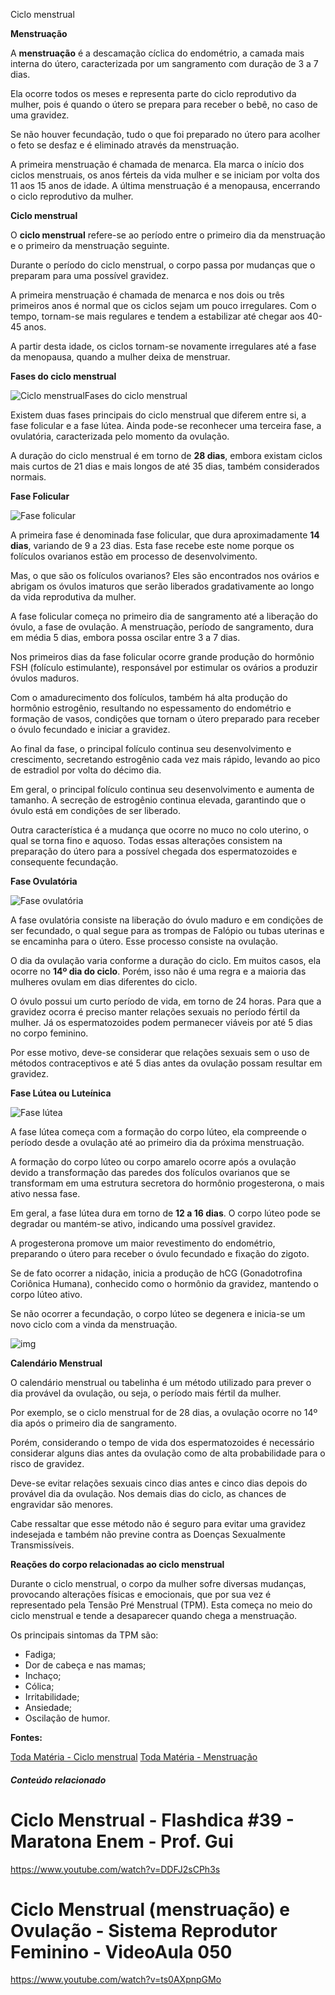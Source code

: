 Ciclo menstrual

**Menstruação**

A **menstruação** é a descamação cíclica do endométrio, a camada mais interna do útero, caracterizada por um sangramento com duração de 3 a 7 dias.

Ela ocorre todos os meses e representa parte do ciclo reprodutivo da mulher, pois é quando o útero se prepara para receber o bebê, no caso de uma gravidez.

Se não houver fecundação, tudo o que foi preparado no útero para acolher o feto se desfaz e é eliminado através da menstruação.

A primeira menstruação é chamada de menarca. Ela marca o início dos ciclos menstruais, os anos férteis da vida mulher e se iniciam por volta dos 11 aos 15 anos de idade. A última menstruação é a menopausa, encerrando o ciclo reprodutivo da mulher.

**Ciclo menstrual**

O **ciclo menstrual** refere-se ao período entre o primeiro dia da menstruação e o primeiro da menstruação seguinte.

Durante o período do ciclo menstrual, o corpo passa por mudanças que o preparam para uma possível gravidez.

A primeira menstruação é chamada de menarca e nos dois ou três primeiros anos é normal que os ciclos sejam um pouco irregulares. Com o tempo, tornam-se mais regulares e tendem a estabilizar até chegar aos 40-45 anos.

A partir desta idade, os ciclos tornam-se novamente irregulares até a fase da menopausa, quando a mulher deixa de menstruar.

**Fases do ciclo menstrual**

![Ciclo menstrual](https://static.planejativo.com/uploads/novas/dc3fd0e4974906ea5e3859d2a98cc85b.jpg)Fases do ciclo menstrual

Existem duas fases principais do ciclo menstrual que diferem entre si, a fase folicular e a fase lútea. Ainda pode-se reconhecer uma terceira fase, a ovulatória, caracterizada pelo momento da ovulação.

A duração do ciclo menstrual é em torno de **28 dias**, embora existam ciclos mais curtos de 21 dias e mais longos de até 35 dias, também considerados normais.

**Fase Folicular**

![Fase folicular](https://static.planejativo.com/uploads/novas/3f0667032593a9a83a553ebeb326293a.jpg)

A primeira fase é denominada fase folicular, que dura aproximadamente **14 dias**, variando de 9 a 23 dias. Esta fase recebe este nome porque os folículos ovarianos estão em processo de desenvolvimento.

Mas, o que são os folículos ovarianos? Eles são encontrados nos ovários e abrigam os óvulos imaturos que serão liberados gradativamente ao longo da vida reprodutiva da mulher.

A fase folicular começa no primeiro dia de sangramento até a liberação do óvulo, a fase de ovulação. A menstruação, período de sangramento, dura em média 5 dias, embora possa oscilar entre 3 a 7 dias.

Nos primeiros dias da fase folicular ocorre grande produção do hormônio FSH (folículo estimulante), responsável por estimular os ovários a produzir óvulos maduros.

Com o amadurecimento dos folículos, também há alta produção do hormônio estrogênio, resultando no espessamento do endométrio e formação de vasos, condições que tornam o útero preparado para receber o óvulo fecundado e iniciar a gravidez.

Ao final da fase, o principal folículo continua seu desenvolvimento e crescimento, secretando estrogênio cada vez mais rápido, levando ao pico de estradiol por volta do décimo dia.

Em geral, o principal folículo continua seu desenvolvimento e aumenta de tamanho. A secreção de estrogênio continua elevada, garantindo que o óvulo está em condições de ser liberado.

Outra característica é a mudança que ocorre no muco no colo uterino, o qual se torna fino e aquoso. Todas essas alterações consistem na preparação do útero para a possível chegada dos espermatozoides e consequente fecundação.

**Fase Ovulatória**

![Fase ovulatória](https://static.planejativo.com/uploads/novas/a63ed2d636c835d809936996e4ab9d16.jpg)

A fase ovulatória consiste na liberação do óvulo maduro e em condições de ser fecundado, o qual segue para as trompas de Falópio ou tubas uterinas e se encaminha para o útero. Esse processo consiste na ovulação.

O dia da ovulação varia conforme a duração do ciclo. Em muitos casos, ela ocorre no **14º dia do ciclo**. Porém, isso não é uma regra e a maioria das mulheres ovulam em dias diferentes do ciclo.

O óvulo possui um curto período de vida, em torno de 24 horas. Para que a gravidez ocorra é preciso manter relações sexuais no período fértil da mulher. Já os espermatozoides podem permanecer viáveis por até 5 dias no corpo feminino.

Por esse motivo, deve-se considerar que relações sexuais sem o uso de métodos contraceptivos e até 5 dias antes da ovulação possam resultar em gravidez.

**Fase Lútea ou Luteínica**

![Fase lútea](https://static.planejativo.com/uploads/novas/f0d2065898762248173e04e01061532f.jpg)

A fase lútea começa com a formação do corpo lúteo, ela compreende o período desde a ovulação até ao primeiro dia da próxima menstruação.

A formação do corpo lúteo ou corpo amarelo ocorre após a ovulação devido a transformação das paredes dos folículos ovarianos que se transformam em uma estrutura secretora do hormônio progesterona, o mais ativo nessa fase.

Em geral, a fase lútea dura em torno de **12 a 16 dias**. O corpo lúteo pode se degradar ou mantém-se ativo, indicando uma possível gravidez.

A progesterona promove um maior revestimento do endométrio, preparando o útero para receber o óvulo fecundado e fixação do zigoto.

Se de fato ocorrer a nidação, inicia a produção de hCG (Gonadotrofina Coriônica Humana), conhecido como o hormônio da gravidez, mantendo o corpo lúteo ativo.

Se não ocorrer a fecundação, o corpo lúteo se degenera e inicia-se um novo ciclo com a vinda da menstruação.

![img](https://static.planejativo.com/uploads/novas/2f9f92d1891202a87f153e352e8f6a7d.jpg)

**Calendário Menstrual**

O calendário menstrual ou tabelinha é um método utilizado para prever o dia provável da ovulação, ou seja, o período mais fértil da mulher.

Por exemplo, se o ciclo menstrual for de 28 dias, a ovulação ocorre no 14º dia após o primeiro dia de sangramento.

Porém, considerando o tempo de vida dos espermatozoides é necessário considerar alguns dias antes da ovulação como de alta probabilidade para o risco de gravidez.

Deve-se evitar relações sexuais cinco dias antes e cinco dias depois do provável dia da ovulação. Nos demais dias do ciclo, as chances de engravidar são menores.

Cabe ressaltar que esse método não é seguro para evitar uma gravidez indesejada e também não previne contra as Doenças Sexualmente Transmissíveis.

**Reações do corpo relacionadas ao ciclo menstrual**

Durante o ciclo menstrual, o corpo da mulher sofre diversas mudanças, provocando alterações físicas e emocionais, que por sua vez é representado pela Tensão Pré Menstrual (TPM). Esta começa no meio do ciclo menstrual e tende a desaparecer quando chega a menstruação.

Os principais sintomas da TPM são:

- Fadiga;
- Dor de cabeça e nas mamas;
- Inchaço;
- Cólica;
- Irritabilidade;
- Ansiedade;
- Oscilação de humor.

**Fontes:**

[Toda Matéria - Ciclo menstrual](https://www.todamateria.com.br/ciclo-menstrual/) 
[Toda Matéria - Menstruação](https://www.todamateria.com.br/menstruacao/) 

##### Conteúdo relacionado

# Ciclo Menstrual - Flashdica #39 - Maratona Enem - Prof. Gui

https://www.youtube.com/watch?v=DDFJ2sCPh3s



# Ciclo Menstrual (menstruação) e Ovulação - Sistema Reprodutor Feminino - VideoAula 050

https://www.youtube.com/watch?v=ts0AXpnpGMo